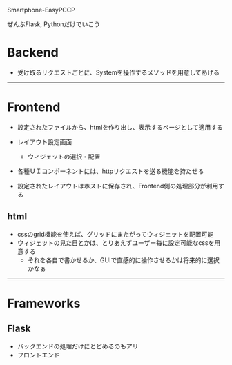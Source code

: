 Smartphone-EasyPCCP

ぜんぶFlask, Pythonだけでいこう

# Backend

- 受け取るリクエストごとに、Systemを操作するメソッドを用意してあげる

---

# Frontend

- 設定されたファイルから、htmlを作り出し、表示するページとして適用する


- レイアウト設定画面
  - ウィジェットの選択・配置
- 各種ＵＩコンポーネントには、httpリクエストを送る機能を持たせる
- 設定されたレイアウトはホストに保存され、Frontend側の処理部分が利用する



## html
- cssのgrid機能を使えば、グリッドにまたがってウィジェットを配置可能
- ウィジェットの見た目とかは、とりあえずユーザー毎に設定可能なcssを用意する
  - それを各自で書かせるか、GUIで直感的に操作させるかは将来的に選択かなぁ






---

# Frameworks

## Flask
- バックエンドの処理だけにとどめるのもアリ
- フロントエンド